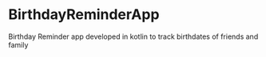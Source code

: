 # BirthdayReminderApp
Birthday Reminder app developed in kotlin to track birthdates of friends and family
